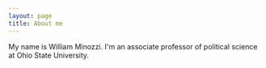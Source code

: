 ```yaml
---
layout: page
title: About me
---
```


My name is William Minozzi. I'm an associate professor of political science at Ohio State University.